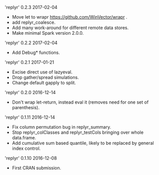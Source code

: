 
'replyr' 0.2.3 2017-02-04
 
 * Move let to wrapr https://github.com/WinVector/wrapr .
 * add replyr_coalesce.
 * Add many work-around for different remote data stores.
 * Make minimal Spark version 2.0.0.
 
'replyr' 0.2.2 2017-02-04
 
 * Add Debug* functions.

'replyr' 0.2.1 2017-01-21

 * Excise direct use of lazyeval.
 * Drop gather/spread simulations.
 * Change default gapply to split.

'replyr' 0.2.0 2016-12-14

 * Don't wrap let-return, instead eval it (removes need for one set of parenthesis).

'replyr' 0.1.11 2016-12-14

 * Fix column permutation bug in replyr_summary.
 * Stop replyr_colClasses and replyr_testCols bringing over whole data.frame.
 * Add cumulative sum based quantile, likely to be replaced by general index control.

'replyr' 0.1.10 2016-12-08

 * First CRAN submission.
